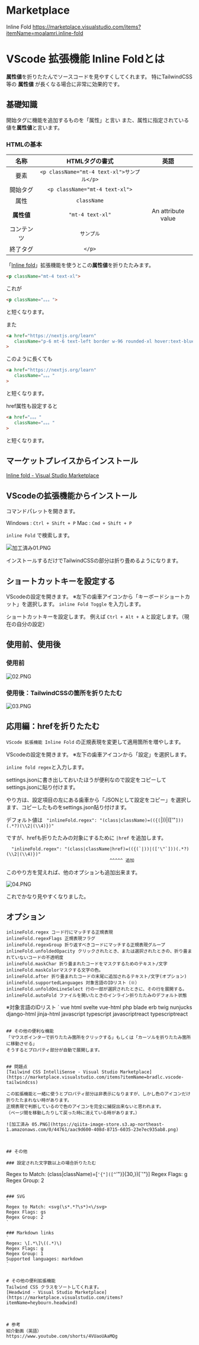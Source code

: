 <!--
title:   VScode 属性値を折りたたむ 拡張機能 「Inline Fold」 TailwindCSS
tags:    SVG,VSCode,fold,inline,tailwindcss
id:      ae8dbdea9c18b40a9db0
private: false
-->
# Marketplace
Inline Fold
https://marketplace.visualstudio.com/items?itemName=moalamri.inline-fold

# VScode 拡張機能 Inline Foldとは
**属性値**を折りたたんでソースコードを見やすくしてくれます。
特にTailwindCSS等の **属性値** が長くなる場合に非常に効果的です。

## 基礎知識
開始タグに機能を追加するものを「属性」と言い
また、属性に指定されている値を**属性値**と言います。

### HTMLの基本

| 名称 | HTMLタグの書式 |英語|
|:-:|:-:|:-:|
| 要素 | `<p className="mt-4 text-xl">サンプル</p>`|
| 開始タグ | `<p className="mt-4 text-xl">`  |
| 属性 |  `className` |
| **属性値** | `"mt-4 text-xl"`  |An attribute value |
| コンテンツ  | `サンプル`  |
|  終了タグ | `</p>`  |



「[Inline fold](https://marketplace.visualstudio.com/items?itemName=moalamri.inline-fold)」拡張機能を使うとこの**属性値**を折りたたみます。

```html
<p className="mt-4 text-xl">
```

これが

```html
<p className="。。。">
```

と短くなります。

また

```html
<a href="https://nextjs.org/learn"
   className="p-6 mt-6 text-left border w-96 rounded-xl hover:text-blue-600 focus:text-blue-600"
>
```

このように長くても

```html
<a href="https://nextjs.org/learn"
   className="。。。"
>
```

と短くなります。

href属性も設定すると

```html
<a href="。。。"
   className="。。。"
>
```

と短くなります。

## マーケットプレイスからインストール

[Inline fold - Visual Studio Marketplace](https://marketplace.visualstudio.com/items?itemName=moalamri.inline-fold)

## VScodeの拡張機能からインストール

コマンドパレットを開きます。

Windows : `Ctrl + Shift + P`
Mac : `Cmd + Shift + P`

`inline Fold` で検索します。

![加工済み01.PNG](https://qiita-image-store.s3.ap-northeast-1.amazonaws.com/0/44761/234fce43-844f-083d-33ea-c3e2fb612c3c.png)

インストールするだけでTailwindCSSの部分は折り畳めるようになります。

## ショートカットキーを設定する

VScodeの設定を開きます。
※左下の歯車アイコンから「キーボードショートカット」を選択します。
`inline Fold Toggle`
を入力します。

ショートカットキーを設定します。
例えば `Ctrl + Alt + A` と設定します。（現在の自分の設定）

## 使用前、使用後
### 使用前
![02.PNG](https://qiita-image-store.s3.ap-northeast-1.amazonaws.com/0/44761/a9081710-07b3-f2d8-e10b-0d6a8727080b.png)


### 使用後：TailwindCSSの箇所を折りたたむ
![03.PNG](https://qiita-image-store.s3.ap-northeast-1.amazonaws.com/0/44761/1c63941b-0ac7-1a32-2f05-08e14ea3ed97.png)



## 応用編：hrefを折りたたむ

`VScode 拡張機能 Inline Fold` の正規表現を変更して適用箇所を増やします。

VScodeの設定を開きます。
※左下の歯車アイコンから「設定」を選択します。

`inline fold regex`と入力します。

settings.jsonに書き出しておいたほうが便利なので設定をコピーしてsettings.jsonに貼り付けます。

やり方は、設定項目の左にある歯車から「JSONとして設定をコピー」を選択します、コピーしたものをsettings.json貼り付けます。

デフォルト値は
`
  "inlineFold.regex": "(class|className)=(({(`|))|(['\"`]))(.*?)(\\2|(\\4)})"
`

ですが、hrefも折りたたみの対象にするために `|href` を追加します。

```
  "inlineFold.regex": "(class|className|href)=(({(`|))|(['\"`]))(.*?)(\\2|(\\4)})"
                                       ^^^^^ 追加
```
このやり方を覚えれば、他のオプションも追加出来ます。

![04.PNG](https://qiita-image-store.s3.ap-northeast-1.amazonaws.com/0/44761/1dd3c79a-f60e-a8f0-0a1f-fbf1d7a639ed.png)

これでかなり見やすくなりました。

## オプション
```
inlineFold.regex コード行にマッチする正規表現
inlineFold.regexFlags 正規表現フラグ
inlineFold.regexGroup 折り返すべきコードにマッチする正規表現グループ
inlineFold.unfoldedOpacity クリックされたとき、または選択されたときの、折り畳まれていないコードの不透明度
inlineFold.maskChar 折り畳まれたコードをマスクするためのテキスト/文字
inlineFold.maskColorマスクする文字の色。
inlineFold.after 折り畳まれたコードの末尾に追加されるテキスト/文字(オプション)
inlineFold.supportedLanguages 対象言語のIDリスト（※）
inlineFold.unfoldOnLineSelect 行の一部が選択されたときに、その行を展開する。
inlineFold.autoFold ファイルを開いたときのインライン折りたたみのデフォルト状態
```

※対象言語のIDリスト
`
vue
html
svelte
vue-html
php
blade
erb
twig
nunjucks
django-html
jinja-html
javascript
typescript
javascriptreact
typescriptreact

```

## その他の便利な機能
「マウスポインターで折りたたみ箇所をクリックする」もしくは「カーソルを折りたたみ箇所に移動させる」
そうするとプロパティ部分が自動で展開します。


## 問題点
[Tailwind CSS IntelliSense - Visual Studio Marketplace](https://marketplace.visualstudio.com/items?itemName=bradlc.vscode-tailwindcss)

この拡張機能と一緒に使うとプロパティ部分は非表示になりますが、しかし色のアイコンだけ折りたたまれない時があります。
正規表現で判断しているので色のアイコンを完全に捕捉出来ないと思われます。
（ページ間を移動したりして戻った時に消えている時があります。）

![加工済み 05.PNG](https://qiita-image-store.s3.ap-northeast-1.amazonaws.com/0/44761/aac9d600-408d-8715-6035-23e7ec935ab8.png)



## その他

### 設定された文字数以上の場合折りたたむ
```
Regex to Match: (class|className)=[`'{"]([^`'"}]{30,})[`'"}]
Regex Flags: g
Regex Group: 2
```

### SVG
`
Regex to Match: <svg(\s*.*?\s*)<\/svg>
Regex Flags: gs
Regex Group: 2
`

### Markdown links
`
Regex: \[.*\]\((.*)\)
Regex Flags: g
Regex Group: 1
Supported languages: markdown
`


# その他の便利拡張機能
Tailwind CSS クラスをソートしてくれます。
[Headwind - Visual Studio Marketplace](https://marketplace.visualstudio.com/items?itemName=heybourn.headwind)



# 参考
紹介動画（英語）
https://www.youtube.com/shorts/4VUaoUAaMQg